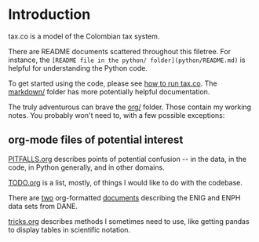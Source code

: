 # Introduction

tax.co is a model of the Colombian tax system.

There are README documents scattered throughout this filetree.
For instance, the `[README file in the python/ folder](python/README.md)` 
is helpful for understanding the Python code.

To get started using the code, please see
[how to run tax.co](markdown/How-to-run-tax.co.md).
The [markdown/](markdown/) folder has more potentially helpful documentation.

The truly adventurous can brave the [org/](org/) folder.
Those contain my working notes.
You probably won't need to, with a few possible exceptions:

## org-mode files of potential interest

[PITFALLS.org](org/PITFALLS.org) describes points of potential confusion --
in the data, in the code, in Python generally, and in other domains.

[TODO.org](org/TODO.org) is a list, mostly,
of things I would like to do with the codebase.

There are [two](org/enig,enph.org) org-formatted
[documents](org/enph-for-vat.org) describing the ENIG and ENPH data sets from DANE.

[tricks.org](org/tricks.org) describes methods I sometimes need to use,
like getting pandas to display tables in scientific notation.
